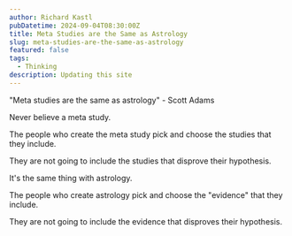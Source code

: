 ```yaml
---
author: Richard Kastl
pubDatetime: 2024-09-04T08:30:00Z
title: Meta Studies are the Same as Astrology
slug: meta-studies-are-the-same-as-astrology
featured: false
tags:
  - Thinking
description: Updating this site
---
```


"Meta studies are the same as astrology" - Scott Adams

Never believe a meta study. 

The people who create the meta study pick and choose the studies that they include. 

They are not going to include the studies that disprove their hypothesis. 

It's the same thing with astrology. 

The people who create astrology pick and choose the "evidence" that they include.

They are not going to include the evidence that disproves their hypothesis.

